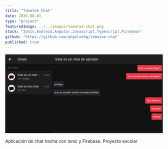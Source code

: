 ```yaml
---
title: "Tomatoe Chat"
date: 2020-08-01
type: "project"
featuredImage: ../../images/tomatoe-chat.png
stack: "Ionic,Android,Angular,Javascript,Typescript,Firebase"
github: "https://github.com/angelxehg/tomatoe-chat"
published: true
---
```


![Imagen](../../images/tomatoe-chat.png)

Aplicación de chat hecha con Ionic y Firebase. Proyecto escolar
